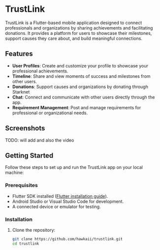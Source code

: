 # TrustLink

TrustLink is a Flutter-based mobile application designed to connect professionals and organizations by sharing achievements and facilitating donations. It provides a platform for users to showcase their milestones, support causes they care about, and build meaningful connections.

## Features

- **User Profiles**: Create and customize your profile to showcase your professional achievements.
- **Timeline**: Share and view moments of success and milestones from other users.
- **Donations**: Support causes and organizations by donating through Starknet
- **Chat**: Connect and communicate with other users directly through the app.
- **Requirement Management**: Post and manage requirements for professional or organizational needs.

## Screenshots
TODO: will add and also the video

## Getting Started

Follow these steps to set up and run the TrustLink app on your local machine:

### Prerequisites

- Flutter SDK installed ([Flutter installation guide](https://docs.flutter.dev/get-started/install)).
- Android Studio or Visual Studio Code for development.
- A connected device or emulator for testing.

### Installation

1. Clone the repository:
   ```bash
   git clone https://github.com/hawkaii/trustlink.git
   cd trustlink
